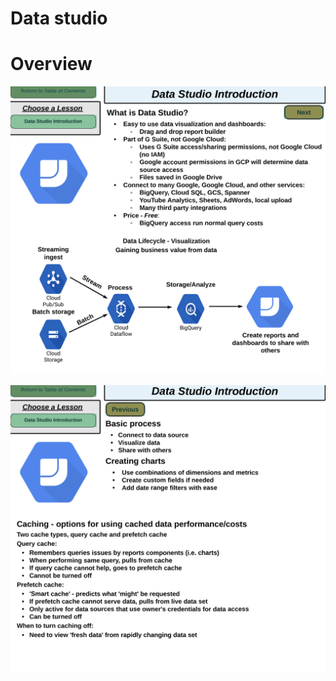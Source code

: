 # Data studio

# Overview

![Untitled](Data%20studio%20e99f41efb317412491b88b13877bed30/Untitled.png)

![Untitled](Data%20studio%20e99f41efb317412491b88b13877bed30/Untitled%201.png)